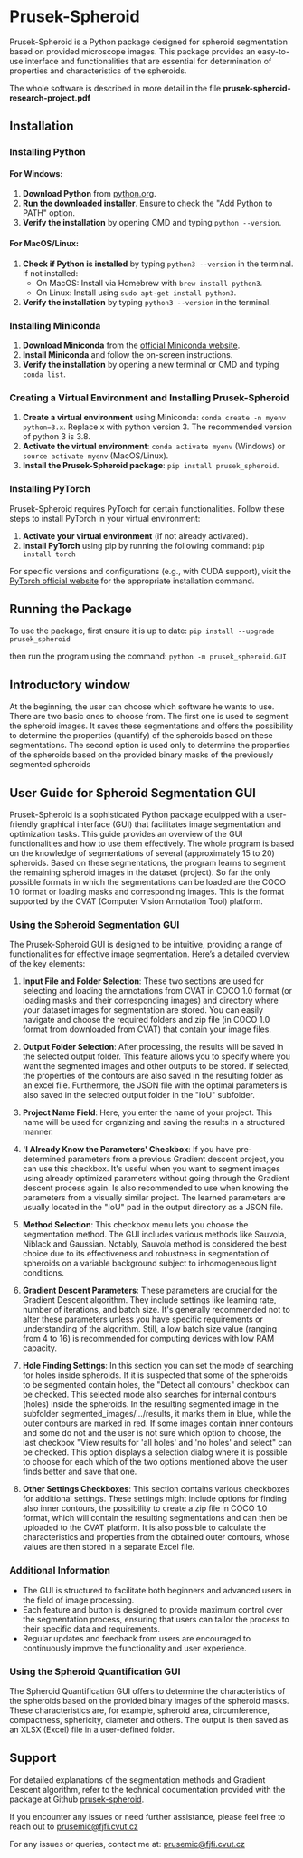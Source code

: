 # Prusek-Spheroid

Prusek-Spheroid is a Python package designed for spheroid segmentation based on provided microscope images. This package provides an easy-to-use interface and functionalities that are essential for determination of properties and characteristics of the spheroids.

The whole software is described in more detail in the file **prusek-spheroid-research-project.pdf**

## Installation

### Installing Python

#### For Windows:

1. **Download Python** from [python.org](https://python.org).
2. **Run the downloaded installer**. Ensure to check the "Add Python to PATH" option.
3. **Verify the installation** by opening CMD and typing `python --version`.

#### For MacOS/Linux:

1. **Check if Python is installed** by typing `python3 --version` in the terminal. If not installed:
   - On MacOS: Install via Homebrew with `brew install python3`.
   - On Linux: Install using `sudo apt-get install python3`.
2. **Verify the installation** by typing `python3 --version` in the terminal.

### Installing Miniconda

1. **Download Miniconda** from the [official Miniconda website](https://docs.conda.io/en/latest/miniconda.html).
2. **Install Miniconda** and follow the on-screen instructions.
3. **Verify the installation** by opening a new terminal or CMD and typing `conda list`.

### Creating a Virtual Environment and Installing Prusek-Spheroid

1. **Create a virtual environment** using Miniconda: `conda create -n myenv python=3.x`. Replace x with python version 3. The recommended version of python 3 is 3.8.
2. **Activate the virtual environment**: `conda activate myenv` (Windows) or `source activate myenv` (MacOS/Linux).
3. **Install the Prusek-Spheroid package**: `pip install prusek_spheroid`.

### Installing PyTorch

Prusek-Spheroid requires PyTorch for certain functionalities. Follow these steps to install PyTorch in your virtual environment:

1. **Activate your virtual environment** (if not already activated).
2. **Install PyTorch** using pip by running the following command: `pip install torch`

For specific versions and configurations (e.g., with CUDA support), visit the [PyTorch official website](https://pytorch.org/get-started/locally/) for the appropriate installation command.


## Running the Package

To use the package, first ensure it is up to date: `pip install --upgrade prusek_spheroid`

then run the program using the command: `python -m prusek_spheroid.GUI`

## Introductory window
At the beginning, the user can choose which software he wants to use. There are two basic ones to choose from. The first one is used to segment the spheroid images. It saves these segmentations and offers the possibility to determine the properties (quantify) of the spheroids based on these segmentations. The second option is used only to determine the properties of the spheroids based on the provided binary masks of the previously segmented spheroids

## User Guide for Spheroid Segmentation GUI

Prusek-Spheroid is a sophisticated Python package equipped with a user-friendly graphical interface (GUI) that facilitates image segmentation and optimization tasks. This guide provides an overview of the GUI functionalities and how to use them effectively. The whole program is based on the knowledge of segmentations of several (approximately 15 to 20) spheroids. Based on these segmentations, the program learns to segment the remaining spheroid images in the dataset (project). So far the only possible formats in which the segmentations can be loaded are the COCO 1.0 format or loading masks and corresponding images. This is the format supported by the CVAT (Computer Vision Annotation Tool) platform.

### Using the Spheroid Segmentation GUI

The Prusek-Spheroid GUI is designed to be intuitive, providing a range of functionalities for effective image segmentation. Here’s a detailed overview of the key elements:

1. **Input File and Folder Selection**: These two sections are used for selecting and loading the annotations from CVAT in COCO 1.0 format (or loading masks and their corresponding images) and directory where your dataset images for segmentation are stored. You can easily navigate and choose the required folders and zip file (in COCO 1.0 format from downloaded from CVAT) that contain your image files.

2. **Output Folder Selection**: After processing, the results will be saved in the selected output folder. This feature allows you to specify where you want the segmented images and other outputs to be stored. If selected, the properties of the contours are also saved in the resulting folder as an excel file. Furthermore, the JSON file with the optimal parameters is also saved in the selected output folder in the "IoU" subfolder.

3. **Project Name Field**: Here, you enter the name of your project. This name will be used for organizing and saving the results in a structured manner.

4. **'I Already Know the Parameters' Checkbox**: If you have pre-determined parameters from a previous Gradient descent project, you can use this checkbox. It's useful when you want to segment images using already optimized parameters without going through the Gradient descent process again. Is also recommended to use when knowing the parameters from a visually similar project. The learned parameters are usually located in the "IoU" pad in the output directory as a JSON file.

5. **Method Selection**: This checkbox menu lets you choose the segmentation method. The GUI includes various methods like Sauvola, Niblack and Gaussian. Notably, Sauvola method is considered the best choice due to its effectiveness and robustness in segmentation of spheroids on a variable background subject to inhomogeneous light conditions.

6. **Gradient Descent Parameters**: These parameters are crucial for the Gradient Descent algorithm. They include settings like learning rate, number of iterations, and batch size. It's generally recommended not to alter these parameters unless you have specific requirements or understanding of the algorithm. Still, a low batch size value (ranging from 4 to 16) is recommended for computing devices with low RAM capacity.

7. **Hole Finding Settings**: In this section you can set the mode of searching for holes inside spheroids. If it is suspected that some of the spheroids to be segmented contain holes, the "Detect all contours" checkbox can be checked. This selected mode also searches for internal contours (holes) inside the spheroids. In the resulting segmented image in the subfolder segmented_images/.../results, it marks them in blue, while the outer contours are marked in red. If some images contain inner contours and some do not and the user is not sure which option to choose, the last checkbox "View results for 'all holes' and 'no holes' and select" can be checked. This option displays a selection dialog where it is possible to choose for each which of the two options mentioned above the user finds better and save that one.

8. **Other Settings Checkboxes**: This section contains various checkboxes for additional settings. These settings might include options for finding also inner contours, the possibility to create a zip file in COCO 1.0 format, which will contain the resulting segmentations and can then be uploaded to the CVAT platform. It is also possible to calculate the characteristics and properties from the obtained outer contours, whose values are then stored in a separate Excel file.

### Additional Information

- The GUI is structured to facilitate both beginners and advanced users in the field of image processing.
- Each feature and button is designed to provide maximum control over the segmentation process, ensuring that users can tailor the process to their specific data and requirements.
- Regular updates and feedback from users are encouraged to continuously improve the functionality and user experience.

### Using the Spheroid Quantification GUI

The Spheroid Quantification GUI offers to determine the characteristics of the spheroids based on the provided binary images of the spheroid masks. These characteristics are, for example, spheroid area, circumference, compactness, sphericity, diameter and others. The output is then saved as an XLSX (Excel) file in a user-defined folder.

## Support 

For detailed explanations of the segmentation methods and Gradient Descent algorithm, refer to the technical documentation provided with the package at Github [prusek-spheroid](https://github.com/michalprusek/prusek-spheroid).

If you encounter any issues or need further assistance, please feel free to reach out to prusemic@fjfi.cvut.cz

For any issues or queries, contact me at: prusemic@fjfi.cvut.cz

